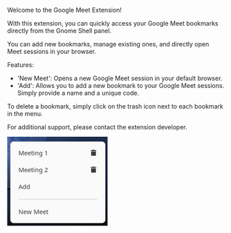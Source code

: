 Welcome to the Google Meet Extension!

With this extension, you can quickly access your Google Meet bookmarks directly from the Gnome Shell panel. 

You can add new bookmarks, manage existing ones, and directly open Meet sessions in your browser.

Features:

- 'New Meet': Opens a new Google Meet session in your default browser.
-  'Add': Allows you to add a new bookmark to your Google Meet sessions. Simply provide a name and a unique code.

To delete a bookmark, simply click on the trash icon next to each bookmark in the menu.

For additional support, please contact the extension developer.

![snapshot](images/image.png)
